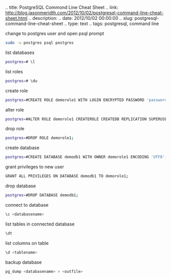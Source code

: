 .. title: PostgreSQL Commond Line Cheat Sheet
.. link: http://blog.jasonmeridth.com/2012/10/02/postgresql-command-line-cheat-sheet.html 
.. description: 
.. date: 2012/10/02 00:00:00
.. slug: postgresql-command-line-cheat-sheet 
.. type: text
.. tags: postgresql, command line

change to postgres user and open psql prompt

```bash
sudo -u postgres psql postgres
```

list databases

```bash
postgres=# \l
```

list roles

```bash
postgres=# \du
```

create role

```bash
postgres=#CREATE ROLE demorole1 WITH LOGIN ENCRYPTED PASSWORD 'password1' CREATEDB;
```

alter role

```bash
postgres=#ALTER ROLE demorole1 CREATEROLE CREATEDB REPLICATION SUPERUSER;
```

drop role

```bash
postgres=#DROP ROLE demorole1;
```

create database

```bash
postgres=#CREATE DATABASE demodb1 WITH OWNER demorole1 ENCODING 'UTF8';
```

grant privileges to new user

```bash
GRANT ALL PRIVILEGES ON DATABASE demodb1 TO demorole1;
```

drop database

```bash
postgres=#DROP DATABASE demodb1;
```

connect to database

```bash
\c <databasename>
```

list tables in connected database

```bash
\dt
```

list columns on table

```bash
\d <tablename>
```

backup database

```bash
pg_dump <databasename> > <outfile> 
```
